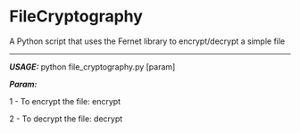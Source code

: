 # FileCryptography
A Python script that uses the Fernet library to encrypt/decrypt a simple file
<hr>
<em><strong> USAGE: </strong></em>
python file_cryptography.py [param] <br>


<em><strong> Param: </strong></em> <br>

1 - To encrypt the file: encrypt <br>

2 - To decrypt the file: decrypt
